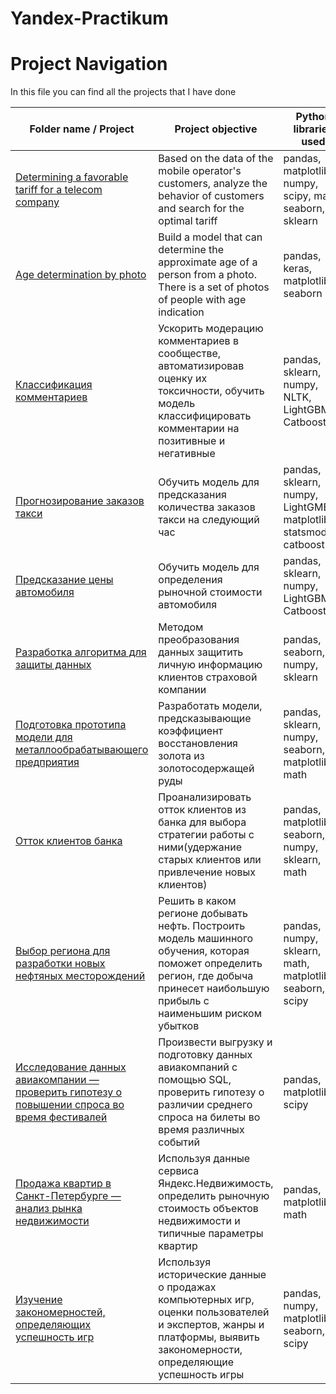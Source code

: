 # Yandex-Practikum

# Project Navigation
In this file you can find all the projects that I have done  

Folder name / Project |Project objective| Python libraries used
---|---|---
[Determining a favorable tariff for a telecom company](https://github.com/Yuren293/Yandex-Practikum/tree/main/1.%20prediction_of%20customer_attrition_of_telecom(F))|Based on the data of the mobile operator's customers, analyze the behavior of customers and search for the optimal tariff|pandas, matplotlib, numpy, scipy, math, seaborn, sklearn
 [Age determination by photo](https://github.com/Yuren293/Yandex-Practikum/tree/main/2.%20determining_the_age_of_people_by_photo)|Build a model that can determine the approximate age of a person from a photo. There is a set of photos of people with age indication|pandas, keras, matplotlib, seaborn
 [Классификация комментариев](https://github.com/Yuren293/Yandex-Practikum/tree/main/3.%20%D1%81lassification_of_comments)|Ускорить модерацию комментариев в сообществе, автоматизировав оценку их токсичности, обучить модель классифицировать комментарии на позитивные и негативные|pandas, sklearn, numpy, NLTK, LightGBM, Catboost 
 [Прогнозирование заказов такси](https://github.com/Yuren293/Yandex-Practikum/tree/main/5.%20time_series_analysis_%26_forecast_of_taxi_orders)|Обучить модель для предсказания количества заказов такси на следующий час|pandas, sklearn, numpy, LightGMB, matplotlib, statsmodels, catboost
 [Предсказание цены автомобиля](https://github.com/Yuren293/Yandex-Practikum/tree/main/4.%20prediction_of_car_prices)|Обучить модель для определения рыночной стоимости автомобиля|pandas, sklearn, numpy, LightGBM, Catboost
 [Разработка алгоритма для защиты данных](https://github.com/Yuren293/Yandex-Practikum/tree/main/6.%20developing_an_algorithm_for_data_protection)|Методом преобразования данных защитить личную информацию клиентов страховой компании| pandas, seaborn, numpy, sklearn
 [Подготовка прототипа модели для металлообрабатывающего предприятия](https://github.com/Yuren293/Yandex-Practikum/tree/main/7.%20prototype_model_for_a_metalworking_company)|Разработать модели, предсказывающие коэффициент восстановления золота из золотосодержащей руды| pandas, sklearn, numpy, seaborn, matplotlib, math 
 [Отток клиентов банка](https://github.com/Yuren293/Yandex-Practikum/tree/main/8.%20outflow_of_bank_clients)|Проанализировать отток клиентов из банка для выбора стратегии работы с ними(удержание старых клиентов или привлечение новых клиентов)| pandas, matplotlib, seaborn, numpy, sklearn, math
 [Выбор региона для разработки новых нефтяных месторождений](https://github.com/Yuren293/Yandex-Practikum/tree/main/9.%20the_choice_of_the_region_for_the_development_of_new_il_fields)|Решить в каком регионе добывать нефть. Построить модель машинного обучения, которая поможет определить регион, где добыча принесет наибольшую прибыль с наименьшим риском убытков| pandas, numpy, sklearn, math, matplotlib, seaborn, scipy
 [Исследование данных авиакомпании — проверить гипотезу о повышении спроса во время фестивалей](https://github.com/Yuren293/Yandex-Practikum/tree/main/analytics_and_hypothesis_testing)|Произвести выгрузку и подготовку данных авиакомпаний с помощью SQL, проверить гипотезу о различии среднего спроса на билеты во время различных событий|pandas, matplotlib, scipy
 [Продажа квартир в Санкт-Петербурге — анализ рынка недвижимости](https://github.com/Yuren293/Yandex-Practikum/tree/main/analysis_of_the_real_estate_market_in_Saint_Petersburg)|Используя данные сервиса Яндекс.Недвижимость, определить рыночную стоимость объектов недвижимости и типичные параметры квартир| pandas, matplotlib, math
 [Изучение закономерностей, определяющих успешность игр](https://github.com/Yuren293/Yandex-Practikum/tree/main/game_success_analysis)|Используя исторические данные о продажах компьютерных игр, оценки пользователей и экспертов, жанры и платформы, выявить закономерности, определяющие успешность игры| pandas, numpy, matplotlib, seaborn, scipy
